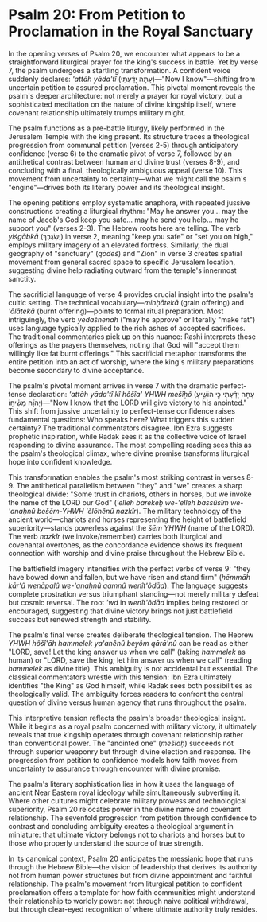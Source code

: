 # Psalm 20: From Petition to Proclamation in the Royal Sanctuary

In the opening verses of Psalm 20, we encounter what appears to be a straightforward liturgical prayer for the king's success in battle. Yet by verse 7, the psalm undergoes a startling transformation. A confident voice suddenly declares: *'attāh yāda'tî* (עַתָּה יָדַ֗עְתִּי)—"Now I know"—shifting from uncertain petition to assured proclamation. This pivotal moment reveals the psalm's deeper architecture: not merely a prayer for royal victory, but a sophisticated meditation on the nature of divine kingship itself, where covenant relationship ultimately trumps military might.

The psalm functions as a pre-battle liturgy, likely performed in the Jerusalem Temple with the king present. Its structure traces a theological progression from communal petition (verses 2-5) through anticipatory confidence (verse 6) to the dramatic pivot of verse 7, followed by an antithetical contrast between human and divine trust (verses 8-9), and concluding with a final, theologically ambiguous appeal (verse 10). This movement from uncertainty to certainty—what we might call the psalm's "engine"—drives both its literary power and its theological insight.

The opening petitions employ systematic anaphora, with repeated jussive constructions creating a liturgical rhythm: "May he answer you... may the name of Jacob's God keep you safe... may he send you help... may he support you" (verses 2-3). The Hebrew roots here are telling. The verb *yiśgābkā* (יְשַׂגֶּבְךָ) in verse 2, meaning "keep you safe" or "set you on high," employs military imagery of an elevated fortress. Similarly, the dual geography of "sanctuary" (*qōdeš*) and "Zion" in verse 3 creates spatial movement from general sacred space to specific Jerusalem location, suggesting divine help radiating outward from the temple's innermost sanctity.

The sacrificial language of verse 4 provides crucial insight into the psalm's cultic setting. The technical vocabulary—*minḥōtekā* (grain offering) and *'ōlātekā* (burnt offering)—points to formal ritual preparation. Most intriguingly, the verb *yedašnenāh* ("may he approve" or literally "make fat") uses language typically applied to the rich ashes of accepted sacrifices. The traditional commentaries pick up on this nuance: Rashi interprets these offerings as the prayers themselves, noting that God will "accept them willingly like fat burnt offerings." This sacrificial metaphor transforms the entire petition into an act of worship, where the king's military preparations become secondary to divine acceptance.

The psalm's pivotal moment arrives in verse 7 with the dramatic perfect-tense declaration: *'attāh yāda'tî kî hôšîa' YHWH mešîḥô* (עַתָּה יָדַ֗עְתִּי כִּ֤י הוֹשִׁ֥יעַ יְהֹוָ֗ה מְשִׁ֫יח֥וֹ)—"Now I know that the LORD will give victory to his anointed." This shift from jussive uncertainty to perfect-tense confidence raises fundamental questions: Who speaks here? What triggers this sudden certainty? The traditional commentators disagree. Ibn Ezra suggests prophetic inspiration, while Radak sees it as the collective voice of Israel responding to divine assurance. The most compelling reading sees this as the psalm's theological climax, where divine promise transforms liturgical hope into confident knowledge.

This transformation enables the psalm's most striking contrast in verses 8-9. The antithetical parallelism between "they" and "we" creates a sharp theological divide: "Some trust in chariots, others in horses, but we invoke the name of the LORD our God" (*'ēlleh bārekeḇ we-'ēlleh bassûsîm we-'anaḥnû bešēm-YHWH 'ĕlōhênû nazkîr*). The military technology of the ancient world—chariots and horses representing the height of battlefield superiority—stands powerless against the *šēm YHWH* (name of the LORD). The verb *nazkîr* (we invoke/remember) carries both liturgical and covenantal overtones, as the concordance evidence shows its frequent connection with worship and divine praise throughout the Hebrew Bible.

The battlefield imagery intensifies with the perfect verbs of verse 9: "they have bowed down and fallen, but we have risen and stand firm" (*hēmmāh kār'û wenāpalû we-'anaḥnû qamnû wenît'ôdād*). The language suggests complete prostration versus triumphant standing—not merely military defeat but cosmic reversal. The root *'wd* in *wenît'ôdād* implies being restored or encouraged, suggesting that divine victory brings not just battlefield success but renewed strength and stability.

The psalm's final verse creates deliberate theological tension. The Hebrew *YHWH hôšî'āh hammelek ya'anênû beyôm qārā'nû* can be read as either "LORD, save! Let the king answer us when we call" (taking *hammelek* as human) or "LORD, save the king; let him answer us when we call" (reading *hammelek* as divine title). This ambiguity is not accidental but essential. The classical commentators wrestle with this tension: Ibn Ezra ultimately identifies "the King" as God himself, while Radak sees both possibilities as theologically valid. The ambiguity forces readers to confront the central question of divine versus human agency that runs throughout the psalm.

This interpretive tension reflects the psalm's broader theological insight. While it begins as a royal psalm concerned with military victory, it ultimately reveals that true kingship operates through covenant relationship rather than conventional power. The "anointed one" (*mešîaḥ*) succeeds not through superior weaponry but through divine election and response. The progression from petition to confidence models how faith moves from uncertainty to assurance through encounter with divine promise.

The psalm's literary sophistication lies in how it uses the language of ancient Near Eastern royal ideology while simultaneously subverting it. Where other cultures might celebrate military prowess and technological superiority, Psalm 20 relocates power in the divine name and covenant relationship. The sevenfold progression from petition through confidence to contrast and concluding ambiguity creates a theological argument in miniature: that ultimate victory belongs not to chariots and horses but to those who properly understand the source of true strength.

In its canonical context, Psalm 20 anticipates the messianic hope that runs through the Hebrew Bible—the vision of leadership that derives its authority not from human power structures but from divine appointment and faithful relationship. The psalm's movement from liturgical petition to confident proclamation offers a template for how faith communities might understand their relationship to worldly power: not through naive political withdrawal, but through clear-eyed recognition of where ultimate authority truly resides.